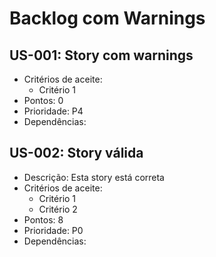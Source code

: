 # Backlog com Warnings

## US-001: Story com warnings
- Critérios de aceite:
  - Critério 1
- Pontos: 0
- Prioridade: P4
- Dependências:

## US-002: Story válida
- Descrição: Esta story está correta
- Critérios de aceite:
  - Critério 1
  - Critério 2
- Pontos: 8
- Prioridade: P0
- Dependências: 